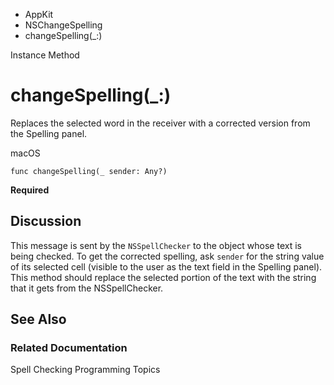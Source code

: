 

- AppKit
- NSChangeSpelling
-  changeSpelling(\_:) 

Instance Method

# changeSpelling(\_:)

Replaces the selected word in the receiver with a corrected version from the Spelling panel.

macOS

``` source
func changeSpelling(_ sender: Any?)
```

**Required**

## Discussion

This message is sent by the `NSSpellChecker` to the object whose text is being checked. To get the corrected spelling, ask `sender` for the string value of its selected cell (visible to the user as the text field in the Spelling panel). This method should replace the selected portion of the text with the string that it gets from the NSSpellChecker.

## See Also

### Related Documentation

Spell Checking Programming Topics

